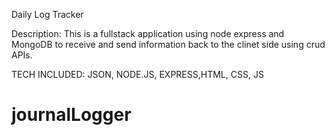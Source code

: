 Daily Log Tracker


Description: This is a fullstack application using node express and MongoDB to receive and send information back to the clinet side using crud APIs.


TECH INCLUDED: JSON, NODE.JS, EXPRESS,HTML, CSS, JS
# journalLogger
